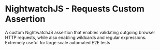 # NightwatchJS - Requests Custom Assertion
A custom NightwatchJS assertion that enables validating outgoing browser HTTP requests, 
while also enabling wildcards and regular expressions. Extremely useful for large scale automated E2E tests
